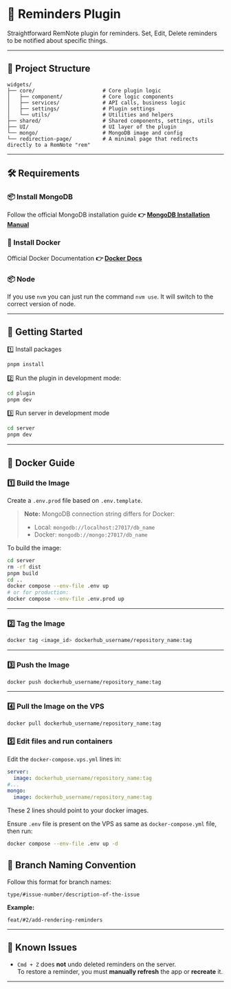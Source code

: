 # 🔔 Reminders Plugin

Straightforward RemNote plugin for reminders. Set, Edit, Delete reminders to be notified about specific things.

---

## 🧱 Project Structure

```
widgets/
├── core/                      # Core plugin logic
│   ├── component/             # Core logic components
│   ├── services/              # API calls, business logic
│   ├── settings/              # Plugin settings
│   └── utils/                 # Utilities and helpers
├── shared/                    # Shared components, settings, utils
├── UI/                        # UI layer of the plugin
└── mongo/                     # MongoDB image and config
└── redirection-page/          # A minimal page that redirects directly to a RemNote "rem"
```

---

## 🛠️ Requirements

### 📦 Install MongoDB

Follow the official MongoDB installation guide **👉 [MongoDB Installation Manual](https://www.mongodb.com/docs/manual/installation/)**

### 🐳 Install Docker

Official Docker Documentation **👉 [Docker Docs](https://docs.docker.com/get-started/)**

### 📦 Node

If you use `nvm` you can just run the command `nvm use`. It will switch to the correct version of node.

---

## 🚀 Getting Started

1️⃣ Install packages

```bash
pnpm install
```

2️⃣ Run the plugin in development mode:

```bash
cd plugin
pnpm dev
```

3️⃣ Run server in development mode

```bash
cd server
pnpm dev
```

---

## 🐳 Docker Guide

### 1️⃣ Build the Image

Create a `.env.prod` file based on `.env.template`.

> **Note:** MongoDB connection string differs for Docker:
>
> - Local: `mongodb://localhost:27017/db_name`
> - Docker: `mongodb://mongo:27017/db_name`

To build the image:

```bash
cd server
rm -rf dist
pnpm build
cd ..
docker compose --env-file .env up
# or for production:
docker compose --env-file .env.prod up
```

---

### 2️⃣ Tag the Image

```bash
docker tag <image_id> dockerhub_username/repository_name:tag
```

---

### 3️⃣ Push the Image

```bash
docker push dockerhub_username/repository_name:tag
```

---

### 4️⃣ Pull the Image on the VPS

```bash
docker pull dockerhub_username/repository_name:tag
```

### 5️⃣ Edit files and run containers

Edit the `docker-compose.vps.yml` lines in:

```yaml
server:
  image: dockerhub_username/repository_name:tag
#...
mongo:
  image: dockerhub_username/repository_name:tag
```

These 2 lines should point to your docker images.

Ensure `.env` file is present on the VPS as same as `docker-compose.yml` file, then run:

```bash
docker compose --env-file .env up -d
```

## 🌿 Branch Naming Convention

Follow this format for branch names:

`type/#issue-number/description-of-the-issue`

**Example:**

`feat/#2/add-rendering-reminders`

---

## 🐛 Known Issues

- `Cmd + Z` does **not** undo deleted reminders on the server.  
  To restore a reminder, you must **manually refresh** the app or **recreate** it.

---
